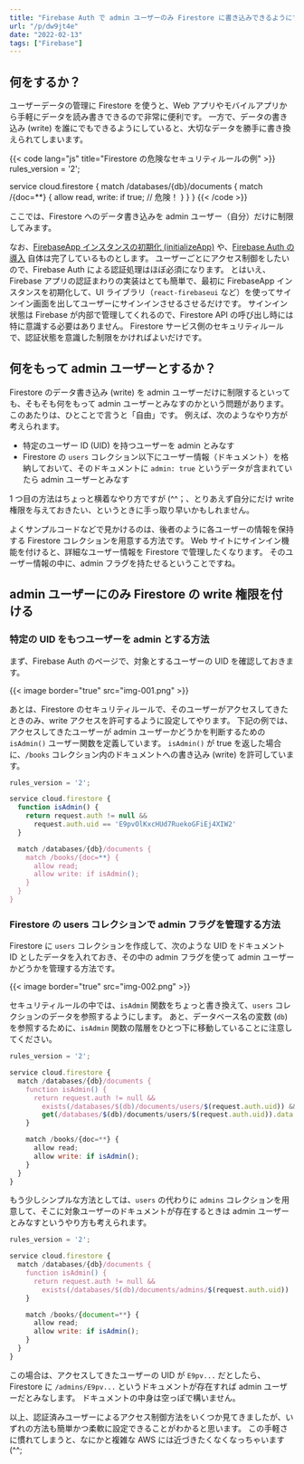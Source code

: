 ```yaml
---
title: "Firebase Auth で admin ユーザーのみ Firestore に書き込みできるようにする"
url: "/p/dw9jt4e"
date: "2022-02-13"
tags: ["Firebase"]
---
```


何をするか？
----

ユーザーデータの管理に Firestore を使うと、Web アプリやモバイルアプリから手軽にデータを読み書きできるので非常に便利です。
一方で、データの書き込み (write) を誰にでもできるようにしていると、大切なデータを勝手に書き換えられてしまいます。

{{< code lang="js" title="Firestore の危険なセキュリティルールの例" >}}
rules_version = '2';

service cloud.firestore {
  match /databases/{db}/documents {
    match /{doc=**} {
      allow read, write: if true;  // 危険！
    }
  }
}
{{< /code >}}

ここでは、Firestore へのデータ書き込みを admin ユーザー（自分）だけに制限してみます。

なお、[FirebaseApp インスタンスの初期化 (initializeApp)](/p/73eq2cm) や、[Firebase Auth の導入](/p/8t6gq2b) 自体は完了しているものとします。
ユーザーごとにアクセス制御をしたいので、Firebase Auth による認証処理はほぼ必須になります。
とはいえ、Firebase アプリの認証まわりの実装はとても簡単で、最初に FirebaseApp インスタンスを初期化して、UI ライブラリ（`react-firebaseui` など）を使ってサインイン画面を出してユーザーにサインインさせるさせるだけです。
サインイン状態は Firebase が内部で管理してくれるので、Firestore API の呼び出し時には特に意識する必要はありません。
Firestore サービス側のセキュリティルールで、認証状態を意識した制限をかければよいだけです。


何をもって admin ユーザーとするか？
----

Firestore のデータ書き込み (write) を admin ユーザーだけに制限するといっても、そもそも何をもって admin ユーザーとみなすのかという問題があります。
このあたりは、ひとことで言うと「自由」です。
例えば、次のようなやり方が考えられます。

- 特定のユーザー ID (UID) を持つユーザーを admin とみなす
- Firestore の `users` コレクション以下にユーザー情報（ドキュメント）を格納しておいて、そのドキュメントに `admin: true` というデータが含まれていたら admin ユーザーとみなす

1 つ目の方法はちょっと横着なやり方ですが (^^；、とりあえず自分にだけ write 権限を与えておきたい、というときに手っ取り早いかもしれません。

よくサンプルコードなどで見かけるのは、後者のように各ユーザーの情報を保持する Firestore コレクションを用意する方法です。
Web サイトにサインイン機能を付けると、詳細なユーザー情報を Firestore で管理したくなります。
そのユーザー情報の中に、admin フラグを持たせるということですね。


admin ユーザーにのみ Firestore の write 権限を付ける
----

### 特定の UID をもつユーザーを admin とする方法

まず、Firebase Auth のページで、対象とするユーザーの UID を確認しておきます。

{{< image border="true" src="img-001.png" >}}

あとは、Firestore のセキュリティルールで、そのユーザーがアクセスしてきたときのみ、write アクセスを許可するように設定してやります。
下記の例では、アクセスしてきたユーザーが admin ユーザーかどうかを判断するための `isAdmin()` ユーザー関数を定義しています。
`isAdmin()` が true を返した場合に、`/books` コレクション内のドキュメントへの書き込み (write) を許可しています。

```js
rules_version = '2';

service cloud.firestore {
  function isAdmin() {
    return request.auth != null &&
      request.auth.uid == 'E9pvOlKxcHUd7RuekoGFiEj4XIW2'
  }

  match /databases/{db}/documents {
    match /books/{doc=**} {
      allow read;
      allow write: if isAdmin();
    }
  }
}
```

### Firestore の users コレクションで admin フラグを管理する方法

Firestore に `users` コレクションを作成して、次のような UID をドキュメント ID としたデータを入れておき、その中の admin フラグを使って admin ユーザーかどうかを管理する方法です。

{{< image border="true" src="img-002.png" >}}

セキュリティルールの中では、`isAdmin` 関数をちょっと書き換えて、`users` コレクションのデータを参照するようにします。
あと、データベース名の変数 (`db`) を参照するために、`isAdmin` 関数の階層をひとつ下に移動していることに注意してください。

```js
rules_version = '2';

service cloud.firestore {
  match /databases/{db}/documents {
    function isAdmin() {
      return request.auth != null &&
        exists(/databases/$(db)/documents/users/$(request.auth.uid)) &&
        get(/databases/$(db)/documents/users/$(request.auth.uid)).data.admin == true;
    }

    match /books/{doc=**} {
      allow read;
      allow write: if isAdmin();
    }
  }
}
```

もう少しシンプルな方法としては、`users` の代わりに `admins` コレクションを用意して、そこに対象ユーザーのドキュメントが存在するときは admin ユーザーとみなすというやり方も考えられます。

```js
rules_version = '2';

service cloud.firestore {
  match /databases/{db}/documents {
    function isAdmin() {
      return request.auth != null &&
        exists(/databases/$(db)/documents/admins/$(request.auth.uid))
    }

    match /books/{document=**} {
      allow read;
      allow write: if isAdmin();
    }
  }
}
```

この場合は、アクセスしてきたユーザーの UID が `E9pv...` だとしたら、Firestore に `/admins/E9pv...` というドキュメントが存在すれば admin ユーザーだとみなします。
ドキュメントの中身は空っぽで構いません。

以上、認証済みユーザーによるアクセス制御方法をいくつか見てきましたが、いずれの方法も簡単かつ柔軟に設定できることがわかると思います。
この手軽さに慣れてしまうと、なにかと複雑な AWS には近づきたくなくなっちゃいます(^^;

